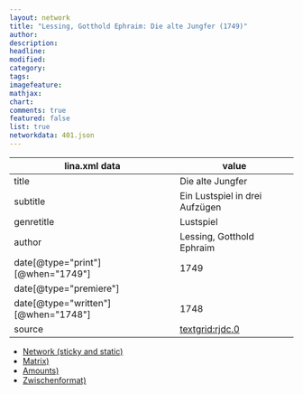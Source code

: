 ```yaml
---
layout: network
title: "Lessing, Gotthold Ephraim: Die alte Jungfer (1749)"
author:
description:
headline:
modified:
category:
tags:
imagefeature: 
mathjax: 
chart: 
comments: true
featured: false
list: true
networkdata: 401.json
---
```

lina.xml data  | value
------------- | -------------
title|Die alte Jungfer
subtitle|Ein Lustspiel in drei Aufzügen
genretitle|Lustspiel
author|Lessing, Gotthold Ephraim
date[@type="print"][@when="1749"]|1749
date[@type="premiere"]|
date[@type="written"][@when="1748"]|1748
source|[textgrid:rjdc.0](https://textgridlab.org/1.0/tgcrud-public/rest/textgrid:rjdc.0/data)



* [Network (sticky and static)](/linas/network401)
* [Matrix)](/linas/matrix401)
* [Amounts)](/linas/amount401)
* [Zwischenformat)](/linas/lina401 )
